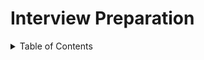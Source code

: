 # Interview Preparation

<details>
<summary>
  Table of Contents
</summary>
 
1. [Javascript](https://github.com/dhananjaya-poojari/Interview-preparation/blob/main/Javascript/README.md#javascript-interview-preparation)<br />
1. [ReactJs](https://github.com/dhananjaya-poojari/Interview-preparation/tree/main/React#react-interview-preparation)    <br />
1. [Interview Experience](/Interview%20Experience#interview-experience)
2. [System Design](https://github.com/dhananjaya-poojari/Interview-preparation/blob/main/System%20Design/README.md#system-design)
3. [dotNet](https://github.com/dhananjaya-poojari/Interview-preparation/tree/main/dotNet)
4. [Angular](/Angular#angular)
</details>
